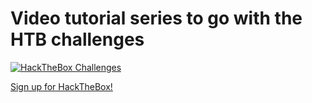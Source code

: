 # Video tutorial series to go with the HTB challenges
[![HackTheBox Challenges](https://img.youtube.com/vi/0jCGyf32rHs/0.jpg)](https://www.youtube.com/watch?v=0jCGyf32rHs&list=PLHUKi1UlEgOIn12nvhwwq2aTU8bG-FE0I "HackTheBox Challenges")


[Sign up for HackTheBox!](https://affiliate.hackthebox.com/cryptocat-htb)